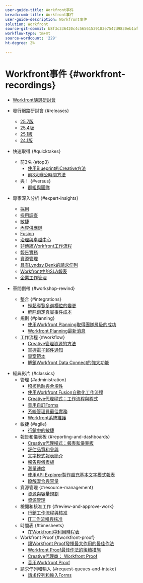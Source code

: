 ```yaml
---
user-guide-title: Workfront事件
breadcrumb-title: Workfront事件
user-guide-description: Workfront事件
solution: Workfront
source-git-commit: b8f3c336420c4c56561539183e7542d9830eb1af
workflow-type: tm+mt
source-wordcount: '229'
ht-degree: 2%

---
```



# Workfront事件 {#workfront-recordings}

+ [Workfront隨選研討會](overview.md)

+ 發行網路研討會 {#releases}
   + [25.7版](releases/25-7-release-webinar.md)
   + [25.4版](releases/25-4-release-webinar.md)
   + [25.1版](releases/25-1-release-webinar.md)
   + [24.1版](releases/24-1-release-webinar.md)
+ 快速取得 {#quicktakes}
   + 前3名 {#top3}
      + [使用Blueprint的Creative方法](top3/blueprints.md)
      + [前3大辦公時間方法](top3/office-hours.md)
   + 與！ {#versus}
      + [群組與團隊](versus/groups-vs-teams.md)
+ 專家深入分析 {#expert-insights}
   + [採用](expert-insights/adoption.md)
   + [採用調查](expert-insights/adoption-surveys.md)
   + [敏捷](expert-insights/agile.md)
   + [內容供應鏈](expert-insights/content-supply-chain.md)
   + [Fusion](expert-insights/fusion.md)
   + [治理與卓越中心](expert-insights/centers-of-excellence.md)
   + [非傳統Workfront工作流程](expert-insights/non-traditional-workfront-workflows.md)
   + [報告實務](expert-insights/reporting-practices.md)
   + [資源管理](expert-insights/resource-management.md)
   + [具有Lyndsy Denk的請求佇列](expert-insights/request-queues.md)
   + [Workfront中的SLA報表](expert-insights/sla-reporting.md)
   + [企業工作管理](expert-insights/enterprise-work-management.md)
+ 車間倒帶 {#workshop-rewind}
   + 整合 {#integrations}
      + [輕鬆導覽多選欄位的變更](workshop-rewind/integrations/mulit-select-fields.md)
      + [解除鎖定真實事件成本](workshop-rewind/integrations/event-costs.md)
   + 規劃 {#planning}
      + [使用Workfront Planning取得團隊層級的成功](workshop-rewind/planning/team-success-workfront-planning.md)
      + [Workfront Planning最新消息](workshop-rewind/planning/workfront-planning.md)
   + 工作流程 {#workflow}
      + [Creative管理資源的方法](classics/creative-ways-of-managing-resources.md)
      + [掌握電子郵件通知](workshop-rewind/workflow/email-notifications.md)
      + [專案範本](workshop-rewind/workflow/project-templates.md)
      + [解鎖Workfront Data Connect的強大功能](workshop-rewind/workflow/data-connect.md)

<!--  + Planning {#planning}
  + Integrations {#integrations}
-->

+ 經典影片 {#classics}
   + 管理 {#administration}
      + [稽核軌跡與合規性](user-groups/audit-trails-and-compliance.md)
      + [使用Workfront Fusion自動化工作流程](user-groups/automating-workflows-with-workfront-fusion.md)
      + [Creative代理程式：工作流程與程式](user-groups/creative-agencies-workflows-and-process.md)
      + [善用自訂Forms](user-groups/leveraging-custom-forms.md)
      + [系統管理員最佳實務](user-groups/system-admin-best-practices.md)
      + [Workfront系統維護](user-groups/workfront-system-maintenance.md)
   + 敏捷 {#agile}
      + [行銷中的敏捷](user-groups/agile-in-marketing.md)
   + 報告和儀表板 {#reporting-and-dashboards}
      + [Creative代理程式：報表和儀表板](user-groups/creative-agencies-reporting-and-dashboards.md)
      + [評估品質和參與](classics/gauging-quality-and-engagement.md)
      + [文字模式報表簡介](classics/introduction-to-text-mode-reporting.md)
      + [報告與儀表板](user-groups/reporting-and-dashboards.md)
      + [測量速度](classics/measuring-velocity.md)
      + [使用API Explorer製作超充基本文字模式報表](classics/supercharge-basic-text-mode-reporting-using-the-api-explorer.md)
      + [瞭解混合與容量](classics/understanding-mix-and-capacity.md)
   + 資源管理 {#resource-management}
      + [資源與容量規劃](user-groups/resource-and-capacity-planning.md)
      + [資源管理](user-groups/resource-management.md)
   + 檢閱和核准工作 {#review-and-approve-work}
      + [行銷工作流程與核准](user-groups/marketing-workflows-and-approvals.md)
      + [IT工作流程與核准](user-groups/it-workflows-and-approvals.md)
   + 時間表 {#timesheets}
      + [在Workfront中利用時程表](user-groups/utilizing-timesheets-in-workfront.md)
   + Workfront Proof {#workfront-proof}
      + [讓Workfront Proof發揮最大作用的最佳作法](classics/best-practices-to-maximize-workfront-proof.md)
      + [Workfront Proof最佳作法的後續措施](classics/follow-up-to-workfront-proof-best-practices.md)
      + [Creative代理商： Workfront Proof](user-groups/creative-agencies-workfront-proof.md)
      + [善用Workfront Proof](user-groups/leveraging-workfront-proof.md)
   + 請求佇列和輸入 {#request-queues-and-intake}
      + [請求佇列和輸入Forms](user-groups/request-queues-and-intake-forms.md)



